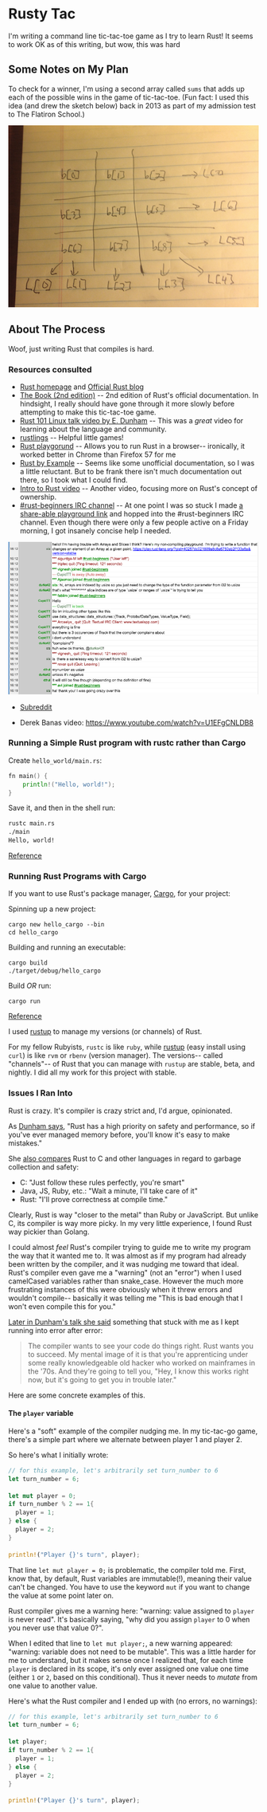 # Rusty Tac

I'm writing a command line tic-tac-toe game as I try to learn Rust! It seems to work OK as of this writing, but wow, this was hard

## Some Notes on My Plan

To check for a winner, I'm using a second array called `sums` that adds up each of the possible wins in the game of tic-tac-toe. (Fun fact: I used this idea (and drew the sketch below) back in 2013 as part of my admission test to The Flatiron School.)

![sums explained](img/map.png)

## About The Process

Woof, just writing Rust that compiles is hard. 

### Resources consulted

- [Rust homepage](https://www.rust-lang.org/en-US/index.html) and [Official Rust blog](https://blog.rust-lang.org/)
- [The Book (2nd edition)](https://doc.rust-lang.org/book/second-edition/ch01-02-hello-world.html) -- 2nd edition of Rust's official documentation. In hindsight, I really should have gone through it more slowly before attempting to make this tic-tac-toe game.
- [Rust 101 Linux talk video by E. Dunham](https://www.youtube.com/watch?v=FMqydRampuo) -- This was a _great_ video for learning about the language and community.
- [rustlings](https://github.com/carols10cents/rustlings) -- Helpful little games!
- [Rust playgorund](https://play.rust-lang.org) -- Allows you to run Rust in a browser-- ironically, it worked better in Chrome than Firefox 57 for me 
- [Rust by Example](https://rustbyexample.com/) -- Seems like some unofficial documentation, so I was a little reluctant. But to be frank there isn't much documentation out there, so I took what I could find. 
- [Intro to Rust video](https://www.youtube.com/watch?v=agzf6ftEsLU) -- Another video, focusing more on Rust's concept of ownership.
- [#rust-beginners IRC channel](https://chat.mibbit.com/?server=irc.mozilla.org&channel=%23rust-beginners) -- At one point I was so stuck I made [a share-able playground link](https://play.rust-lang.org/?gist=40257dc021809a8c8a6750ab2f133a8a&version=stable) and hopped into the #rust-beginners IRC channel. Even though there were only a few people active on a Friday morning, I got insanely concise help I needed. 

![My IRC chat](img/irc-chat.png)

- [Subreddit](https://www.reddit.com/r/rust/)

- Derek Banas video: https://www.youtube.com/watch?v=U1EFgCNLDB8


### Running a Simple Rust program with rustc rather than Cargo

Create `hello_world/main.rs`:

```go
fn main() {
    println!("Hello, world!");
}
```

Save it, and then in the shell run:

```bash
rustc main.rs
./main
Hello, world!
```

[Reference](https://doc.rust-lang.org/book/second-edition/ch01-02-hello-world.html#writing-and-running-a-rust-program)

### Running Rust Programs with Cargo


If you want to use Rust's package manager, [Cargo](http://doc.crates.io/), for your project:

Spinning up a new project:
```
cargo new hello_cargo --bin
cd hello_cargo
```

Building and running an executable:
```
cargo build
./target/debug/hello_cargo
```

Build _OR_ run:
```
cargo run
```


[Reference](https://doc.rust-lang.org/book/second-edition/ch01-02-hello-world.html#building-and-running-a-cargo-project)

I used [rustup](https://rustup.rs/) to manage my versions (or channels) of Rust. 

For my fellow Rubyists, `rustc` is like `ruby`, while [rustup](https://rustup.rs/) (easy install using `curl`) is like `rvm` or `rbenv` (version manager). The versions-- called "channels"-- of Rust that you can manage with `rustup` are stable, beta, and nightly. I did all my work for this project with stable.



### Issues I Ran Into

Rust is crazy. It's compiler is crazy strict and, I'd argue, opinionated. 

As [Dunham says](https://youtu.be/FMqydRampuo?t=4m35s), "Rust has a high priority on safety and performance, so if you've ever managed memory before, you'll know it's easy to make mistakes." 


She [also compares](https://www.youtube.com/watch?v=FMqydRampuo?t=5m38s) Rust to C and other languages in regard to garbage collection and safety: 

- C: "Just follow these rules perfectly, you're smart"
- Java, JS, Ruby, etc.: "Wait a minute, I'll take care of it"
- Rust: "I'll prove correctness at compile time."

Clearly, Rust is way "closer to the metal" than Ruby or JavaScript. But unlike C, its compiler is way more picky. In my very little experience, I found Rust way pickier than Golang. 

I could almost _feel_ Rust's compiler trying to guide me to write my program the way that it wanted me to. It was almost as if my program had already been written by the compiler, and it was nudging me toward that ideal. Rust's compiler even gave me a "warning" (not an "error") when I used camelCased variables rather than snake_case. However the much more frustrating instances of this were obviously when it threw errors and wouldn't compile-- basically it was telling me "This is bad enough that I won't even compile this for you."

[Later in Dunham's talk she said](https://www.youtube.com/watch?v=FMqydRampuo?t=23m50s) something that stuck with me as I kept running into error after error:

> The compiler wants to see your code do things right. Rust wants you to succeed. My mental image of it is that you're apprenticing under some really knowledgeable old hacker who worked on mainframes in the '70s. And they're going to tell you, "Hey, I know this works right now, but it's going to get you in trouble later."

Here are some concrete examples of this.

#### The `player` variable

Here's a "soft" example of the compiler nudging me. In my tic-tac-go game, there's a simple part where we alternate between player 1 and player 2.

So here's what I initially wrote:

```rust
// for this example, let's arbitrarily set turn_number to 6
let turn_number = 6; 

let mut player = 0;
if turn_number % 2 == 1{
  player = 1;
} else {
  player = 2;
}

println!("Player {}'s turn", player);
```

That line `let mut player = 0;` is problematic, the compiler told me. First, know that, by default, Rust variables are immutable(!), meaning their value can't be changed. You have to use the keyword `mut` if you want to change the value at some point later on.

Rust compiler gives me a warning here: "warning: value assigned to `player` is never read". It's basically saying, "why did you assign `player` to 0 when you never use that value 0?".

When I edited that line to `let mut player;`, a new warning appeared: "warning: variable does not need to be mutable". This was a little harder for me to understand, but it makes sense once I realized that, for each time `player` is declared in its scope, it's only ever assigned one value one time (either `1` or `2`, based on this conditional). Thus it never needs to _mutate_ from one value to another value.

Here's what the Rust compiler and I ended up with (no errors, no warnings):

```rust
// for this example, let's arbitrarily set turn_number to 6
let turn_number = 6; 

let player;
if turn_number % 2 == 1{
  player = 1;
} else {
  player = 2;
}

println!("Player {}'s turn", player);
```
